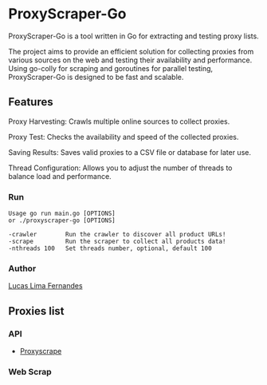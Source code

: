 # ProxyScraper-Go
ProxyScraper-Go is a tool written in Go for extracting and testing proxy lists.

The project aims to provide an efficient solution for collecting proxies from various sources on the web and testing their availability and performance. Using go-colly for scraping and goroutines for parallel testing, ProxyScraper-Go is designed to be fast and scalable.

## Features

Proxy Harvesting: Crawls multiple online sources to collect proxies.

Proxy Test: Checks the availability and speed of the collected proxies.

Saving Results: Saves valid proxies to a CSV file or database for later use.

Thread Configuration: Allows you to adjust the number of threads to balance load and performance.


### Run

	Usage go run main.go [OPTIONS]
	or ./proxyscraper-go [OPTIONS]

    -crawler		Run the crawler to discover all product URLs!
    -scrape		    Run the scraper to collect all products data!
    -nthreads 100	Set threads number, optional, default 100

### Author

[Lucas Lima Fernandes](https://www.linkedin.com/in/lucaslimafernandes/)

## Proxies list

### API

- [Proxyscrape](https://docs.proxyscrape.com/)


### Web Scrap


